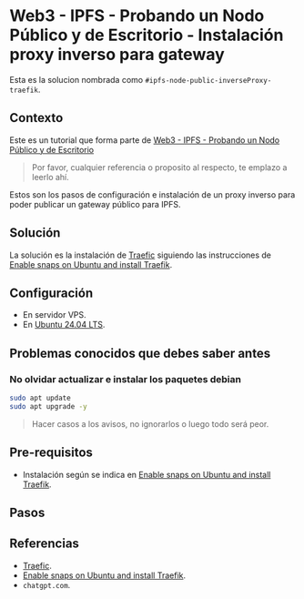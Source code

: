 # Web3 - IPFS - Probando un Nodo Público y de Escritorio - Instalación proxy inverso para gateway

Esta es la solucion nombrada como `#ipfs-node-public-inverseProxy-traefik`.

## Contexto

Este es un tutorial que forma parte de [Web3 - IPFS - Probando un Nodo Público y de Escritorio](../README.md)
> Por favor, cualquier referencia o proposito al respecto, te emplazo a leerlo ahí.

Estos son los pasos de configuración e instalación de un proxy inverso para poder publicar un gateway público para IPFS.


## Solución

La solución es la instalación de [Traefic](https://github.com/traefik/traefik) siguiendo las instrucciones de [Enable snaps on Ubuntu and install Traefik](https://snapcraft.io/install/traefik/ubuntu).

## Configuración

- En servidor VPS.
- En [Ubuntu 24.04 LTS](https://ubuntu.com/blog/tag/ubuntu-24-04-lts).


## Problemas conocidos que debes saber antes

### No olvidar actualizar e instalar los paquetes debian

```bash
sudo apt update
sudo apt upgrade -y
```

> Hacer casos a los avisos, no ignorarlos o luego todo será peor.

## Pre-requisitos

- Instalación según se indica en [Enable snaps on Ubuntu and install Traefik](https://snapcraft.io/install/traefik/ubuntu).

## Pasos



## Referencias

- [Traefic](https://github.com/traefik/traefik).
- [Enable snaps on Ubuntu and install Traefik](https://snapcraft.io/install/traefik/ubuntu).
- `chatgpt.com`.

